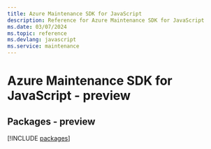 ```yaml
---
title: Azure Maintenance SDK for JavaScript
description: Reference for Azure Maintenance SDK for JavaScript
ms.date: 03/07/2024
ms.topic: reference
ms.devlang: javascript
ms.service: maintenance
---
```

# Azure Maintenance SDK for JavaScript - preview
## Packages - preview
[!INCLUDE [packages](maintenance-index.md)]